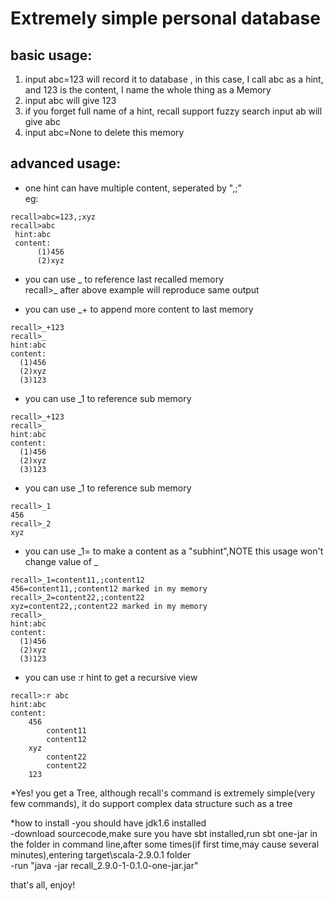 Extremely simple personal database  
=========================================
  
basic usage:
------------------
1. input abc=123 will record it to database   , in this case, I call abc as a hint, and 123 is the content, I name the whole thing as a Memory
2. input abc will give 123
3. if you forget full name of a hint, recall support fuzzy search
input ab  will give abc  
4. input abc=None to delete this memory

advanced usage:
------------------
* one hint can have multiple content, seperated by ",;"  
eg:

```
recall>abc=123,;xyz
recall>abc
 hint:abc
 content:
      (1)456
      (2)xyz
 ```

* you can use _ to reference last recalled memory  
recall>_  after above example will reproduce same output  

* you can use _+ to append more content to last memory
```
recall>_+123  
recall>_  
hint:abc  
content:  
  (1)456  
  (2)xyz  
  (3)123  
```
* you can use _1 to reference sub memory
```
recall>_+123  
recall>_  
hint:abc  
content:  
  (1)456  
  (2)xyz  
  (3)123  
```  
* you can use _1 to reference sub memory
```
recall>_1
456
recall>_2
xyz
```
* you can use _1= to make a content as a "subhint",NOTE this usage won't change value of _
```
recall>_1=content11,;content12
456=content11,;content12 marked in my memory
recall>_2=content22,;content22
xyz=content22,;content22 marked in my memory
recall>_
hint:abc
content:
  (1)456
  (2)xyz
  (3)123
```
* you can use :r hint to get a recursive view
```
recall>:r abc
hint:abc
content:
    456
        content11
        content12
    xyz
        content22
        content22
    123
```
*Yes! you get a Tree, although recall's command is extremely simple(very few commands), it do support complex data structure such as a tree  

*how to install
-you should have jdk1.6 installed  
-download sourcecode,make sure you have sbt installed,run sbt one-jar in the folder in command line,after some times(if first time,may cause several minutes),entering target\scala-2.9.0.1 folder  
-run "java -jar recall_2.9.0-1-0.1.0-one-jar.jar"   

that's all, enjoy! 

